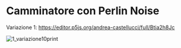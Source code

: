 # Camminatore con Perlin Noise

Variazione 1: https://editor.p5js.org/andrea-castellucci/full/Btia2h8Jc

![1_variazione10print](https://user-images.githubusercontent.com/75098849/111699071-f0d4f880-8837-11eb-97e1-3a1722ce311d.jpg)
